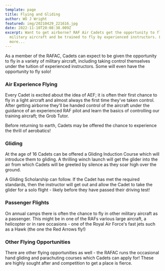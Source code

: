 ```yaml
---
template: page
title: Flying and Gliding
author: WO J Wright
featured: img/20210429_221616.jpg
date: 2022-11-10T20:08:38.009Z
excerpt: Want to get airborne? RAF Air Cadets get the opportunity to fly in
  military aircraft and be trained to fly by experienced instructors. Learn
  more...
---
```


A﻿s a member of the RAFAC, Cadets can expect to be given the opportunity to fly in a variety of military aircraft, including taking control themselves under the tuition of experienced instructors. Some will even have the opportunity to fly solo!

### Air Experience Flying

Every Cadet is excited about the idea of AEF; it is often their first chance to fly in a light aircraft and almost always the first time they've taken control. After getting airborne they'll be handed control of the aircraft under the guidance of an experienced RAF pilot and learn the basics of controlling our training aircraft; the Grob Tutor.

Before returning to earth, Cadets may be offered the chance to experience the thrill of aerobatics!

### Gliding

At the age of 16 Cadets can be offered a Gliding Induction Course which will introduce them to gliding. A thrilling winch launch will get the glider into the air from which Cadets will be greeted by silence as they soar high over the ground.

A﻿ Gliding Scholarship can follow. If the Cadet has met the required standards, then the instructor will get out and allow the Cadet to take the glider for a solo flight - likely before they have passed their driving test!

### Passenger Flights

On annual camps there is often the chance to fly in other military aircraft as a passenger. This might be in one of the RAFs various large aircraft, a helicopter or in rare occasions - one of the Royal Air Force's fast jets such as a Hawk (the one the Red Arrows fly!)

### Other Flying Opportunities

T﻿here are other flying opportunities as well - the RAFAC runs the occasional hand gliding and parachuting courses which Cadets can apply for! These are highly sought after and competition to get a place is fierce.
